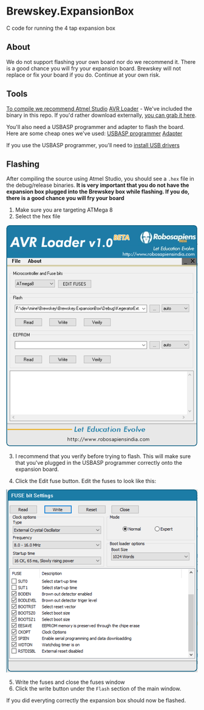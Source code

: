 # Brewskey.ExpansionBox
C code for running the 4 tap expansion box

## About
We do not support flashing your own board nor do we recommend it.  There is a good chance you will fry your expansion board. Brewskey will not replace or fix your board if you do. Continue at your own risk.

## Tools
[To compile we recommend Atmel Studio](http://www.atmel.com/tools/atmelstudio.aspx)
[AVR Loader](assets/avrloader.7z) - We've included the binary in this repo. If you'd rather download externally, [you can grab it here](http://www.electroschematics.com/9431/flash-burning-process-program-explanation/).

You'll also need a USBASP programmer and adapter to flash the board. Here are some cheap ones we've used:
[USBASP programmer](https://www.amazon.com/gp/product/B00AX4WQ00/ref=ox_sc_act_title_1?smid=A30QSGOJR8LMXA&psc=1)
[Adapter](https://www.amazon.com/gp/product/B00CW80MP6/ref=ox_sc_act_title_2?smid=A28PCZ3GGXGBES&psc=1)

If you use the USBASP programmer, you'll need to [install USB drivers](https://rayshobby.net/dead-simple-driver-installation-for-usbasp-and-usbtiny-on-windows/)

## Flashing
After compiling the source using Atmel Studio, you should see a `.hex` file in the debug/release binaries.
**It is very important that you do not have the expansion box plugged into the Brewskey box while flashing. If you do, there is a good chance you will fry your board**

1. Make sure you are targeting ATMega 8
2. Select the hex file 

![Flash setup](assets/flash.PNG?raw=true)
  
3. I recommend that you verify before trying to flash. This will make sure that you've plugged in the USBASP programmer correctly onto the expansion board.

4. Click the Edit fuse button. Edit the fuses to look like this:

![Fuse setup](assets/fuses.png?raw=true)

5. Write the fuses and close the fuses window
6. Click the write button under the `Flash` section of the main window.

If you did everyting correctly the expansion box should now be flashed.
